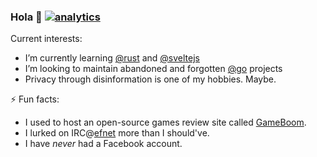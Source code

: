 ### Hola 👋 [![analytics](http://www.google-analytics.com/collect?v=1&t=pageview&tid=UA-549618-11&cid=1199c303-fe5c-4b09-bc41-c6e30eeb9c7a&dp=%2Fsrfrog)]()

Current interests:
- I’m currently learning [@rust][1] and [@sveltejs][2]
- I’m looking to maintain abandoned and forgotten [@go][3] projects
- Privacy through disinformation is one of my hobbies. Maybe.

⚡ Fun facts:
- I used to host an open-source games review site called [GameBoom][4].
- I lurked on IRC@[efnet][5] more than I should've.
- I have _never_ had a Facebook account.

[1]: https://github.com/rust-lang
[2]: https://github.com/sveltejs/svelte
[3]: https://github.com/golang
[4]: http://gameboom.net
[5]: http://chat.efnet.org:9090/?channels=%23LiCe&Login=Login
